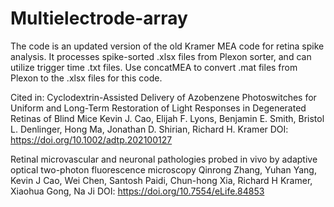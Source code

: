 # Multielectrode-array
The code is an updated version of the old Kramer MEA code for retina spike analysis. It processes spike-sorted .xlsx files from Plexon sorter, and can utilize trigger time .txt files. 
Use concatMEA to convert .mat files from Plexon to the .xlsx files for this code.

Cited in:
Cyclodextrin-Assisted Delivery of Azobenzene Photoswitches for Uniform and Long-Term Restoration of Light Responses in Degenerated Retinas of Blind Mice
Kevin J. Cao, Elijah F. Lyons, Benjamin E. Smith, Bristol L. Denlinger, Hong Ma, Jonathan D. Shirian, Richard H. Kramer
DOI: https://doi.org/10.1002/adtp.202100127

Retinal microvascular and neuronal pathologies probed in vivo by adaptive optical two-photon fluorescence microscopy
Qinrong Zhang, Yuhan Yang, Kevin J Cao, Wei Chen, Santosh Paidi, Chun-hong Xia, Richard H Kramer, Xiaohua Gong, Na Ji 
DOI: https://doi.org/10.7554/eLife.84853
